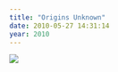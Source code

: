 ```yaml
---
title: "Origins Unknown"
date: 2010-05-27 14:31:14
year: 2010
---
```

<img src="http://i.imgur.com/9VN9Q.png" class="centered">
